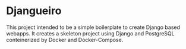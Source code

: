 # Djangueiro

This project intended to be a simple boilerplate to create Django based webapps. It creates a skeleton project using Django and PostgreSQL conteinerized by Docker and Docker-Compose.
